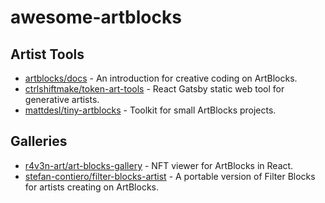 # awesome-artblocks

## Artist Tools
- [artblocks/docs](https://github.com/artblocks/docs) - An introduction for creative coding on ArtBlocks.
- [ctrlshiftmake/token-art-tools](https://github.com/ctrlshiftmake/token-art-tools) - React Gatsby static web tool for generative artists.
- [mattdesl/tiny-artblocks](https://github.com/mattdesl/tiny-artblocks) - Toolkit for small ArtBlocks projects.

## Galleries
- [r4v3n-art/art-blocks-gallery](https://github.com/r4v3n-art/art-blocks-gallery) - NFT viewer for ArtBlocks in React.
- [stefan-contiero/filter-blocks-artist](https://github.com/stefan-contiero/filter-blocks-artist) - A portable version of Filter Blocks for artists creating on ArtBlocks.

